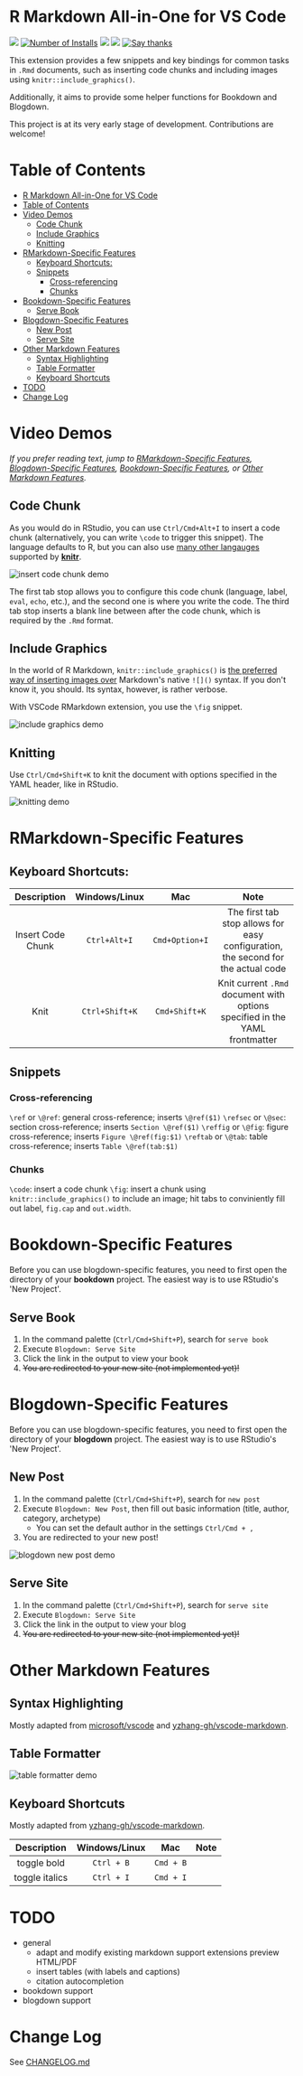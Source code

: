 # R Markdown All-in-One for VS Code

[![](https://vsmarketplacebadge.apphb.com/version/tianyishi.rmarkdown.svg)](https://marketplace.visualstudio.com/items?itemName=TianyiShi.rmarkdown)
[![Number of Installs](https://vsmarketplacebadge.apphb.com/installs/tianyishi.rmarkdown.svg)](https://marketplace.visualstudio.com/items?itemName=TianyiShi.rmarkdown)
[![](https://vsmarketplacebadge.apphb.com/dowloads/tianyishi.rmarkdown.svg)](https://marketplace.visualstudio.com/items?itemName=TianyiShi.rmarkdown)
[![](https://vsmarketplacebadge.apphb.com/rating/tianyishi.rmarkdown.svg)](https://marketplace.visualstudio.com/items?itemName=TianyiShi.rmarkdown)
[![Say thanks](https://img.shields.io/badge/Say%20Thanks-!-1EAEDB.svg)](https://saythanks.io/to/ShiTianyi2001%40outlook.com)


This extension provides a few snippets and key bindings for common tasks in `.Rmd` documents, such as inserting code chunks and including images using `knitr::include_graphics()`.

Additionally, it aims to provide some helper functions for Bookdown and Blogdown.

This project is at its very early stage of development. Contributions are welcome!

# Table of Contents

- [R Markdown All-in-One for VS Code](#r-markdown-all-in-one-for-vs-code)
- [Table of Contents](#table-of-contents)
- [Video Demos](#video-demos)
  - [Code Chunk](#code-chunk)
  - [Include Graphics](#include-graphics)
  - [Knitting](#knitting)
- [RMarkdown-Specific Features](#rmarkdown-specific-features)
  - [Keyboard Shortcuts:](#keyboard-shortcuts)
  - [Snippets](#snippets)
    - [Cross-referencing](#cross-referencing)
    - [Chunks](#chunks)
- [Bookdown-Specific Features](#bookdown-specific-features)
  - [Serve Book](#serve-book)
- [Blogdown-Specific Features](#blogdown-specific-features)
  - [New Post](#new-post)
  - [Serve Site](#serve-site)
- [Other Markdown Features](#other-markdown-features)
  - [Syntax Highlighting](#syntax-highlighting)
  - [Table Formatter](#table-formatter)
  - [Keyboard Shortcuts](#keyboard-shortcuts-1)
- [TODO](#todo)
- [Change Log](#change-log)

# Video Demos

_If you prefer reading text, jump to [RMarkdown-Specific Features](#user-content-rmarkdown-specific-features), [Blogdown-Specific Features](#blogdown-specific-features), [Bookdown-Specific Features](#bookdown-specific-features), or [Other Markdown Features](#other-markdown-features)._

## Code Chunk

As you would do in RStudio, you can use `Ctrl/Cmd+Alt+I` to insert a code chunk (alternatively, you can write `\code` to trigger this snippet). The language defaults to R, but you can also use [many other langauges](https://bookdown.org/yihui/rmarkdown/language-engines.html) supported by [**knitr**](https://yihui.org/knitr/).

![insert code chunk demo](./images/demo/code.gif)

The first tab stop allows you to configure this code chunk (language, label, `eval`, `echo`, etc.), and the second one is where you write the code. The third tab stop inserts a blank line between after the code chunk, which is required by the `.Rmd` format.

## Include Graphics

In the world of R Markdown, `knitr::include_graphics()` is [the preferred way of inserting images over](http://zevross.com/blog/2017/06/19/tips-and-tricks-for-working-with-images-and-figures-in-r-markdown-documents/#more-functionality-from-include_graphics) Markdown's native `![]()` syntax. If you don't know it, you should. Its syntax, however, is rather verbose.

With VSCode RMarkdown extension, you use the `\fig` snippet.

![include graphics demo](./images/demo/fig.gif)

## Knitting

Use `Ctrl/Cmd+Shift+K` to knit the document with options specified in the YAML header, like in RStudio.

![knitting demo](./images/demo/knit.gif)

# RMarkdown-Specific Features

## Keyboard Shortcuts:

|    Description    | Windows/Linux  |      Mac       |                                       Note                                       |
| :---------------: | :------------: | :------------: | :------------------------------------------------------------------------------: |
| Insert Code Chunk |  `Ctrl+Alt+I`  | `Cmd+Option+I` | The first tab stop allows for easy configuration, the second for the actual code |
|       Knit        | `Ctrl+Shift+K` | `Cmd+Shift+K`  |   Knit current `.Rmd` document with options specified in the YAML frontmatter    |

## Snippets

### Cross-referencing

`\ref` or `\@ref`: general cross-reference; inserts `\@ref($1)`
`\refsec` or `\@sec`: section cross-reference; inserts `Section \@ref($1)`
`\reffig` or `\@fig`: figure cross-reference; inserts `Figure \@ref(fig:$1)`
`\reftab` or `\@tab`: table cross-reference; inserts `Table \@ref(tab:$1)`

### Chunks

`\code`: insert a code chunk
`\fig`: insert a chunk using `knitr::include_graphics()` to include an image; hit tabs to conviniently fill out label, `fig.cap` and `out.width`.

# Bookdown-Specific Features

Before you can use blogdown-specific features, you need to first open the directory of your **bookdown** project. The easiest way is to use RStudio's 'New Project'.

## Serve Book

1. In the command palette (`Ctrl/Cmd+Shift+P`), search for `serve book`
2. Execute `Blogdown: Serve Site`
3. Click the link in the output to view your book
4. ~~You are redirected to your new site (not implemented yet)!~~

# Blogdown-Specific Features

Before you can use blogdown-specific features, you need to first open the directory of your **blogdown** project. The easiest way is to use RStudio's 'New Project'.

<!-- that contains at least an `archetype/` directory with at least one archetype file, and an `content/` directory with at least one subdirectory. -->

## New Post

1. In the command palette (`Ctrl/Cmd+Shift+P`), search for `new post`
2. Execute `Blogdown: New Post`, then fill out basic information (title, author, category, archetype)
   - You can set the default author in the settings `Ctrl/Cmd + ,`
3. You are redirected to your new post!

![blogdown new post demo](images/demo/blogdown/newpost.gif)

## Serve Site

1. In the command palette (`Ctrl/Cmd+Shift+P`), search for `serve site`
2. Execute `Blogdown: Serve Site`
3. Click the link in the output to view your blog
4. ~~You are redirected to your new site (not implemented yet)!~~

# Other Markdown Features

## Syntax Highlighting

Mostly adapted from [microsoft/vscode](https://github.com/microsoft/vscode/tree/master/extensions/markdown-language-features) and [yzhang-gh/vscode-markdown](https://github.com/yzhang-gh/vscode-markdown).

## Table Formatter

![table formatter demo](./images/demo/table-format.gif)

## Keyboard Shortcuts

Mostly adapted from [yzhang-gh/vscode-markdown](https://github.com/yzhang-gh/vscode-markdown).

|  Description   | Windows/Linux |    Mac    | Note  |
| :------------: | :-----------: | :-------: | :---: |
|  toggle bold   |  `Ctrl + B`   | `Cmd + B` |       |
| toggle italics |  `Ctrl + I`   | `Cmd + I` |       |

# TODO

- general
  - adapt and modify existing markdown support extensions
    preview HTML/PDF
  - insert tables (with labels and captions)
  - citation autocompletion
- bookdown support
- blogdown support

# Change Log

See [CHANGELOG.md](./CHANGELOG.md)